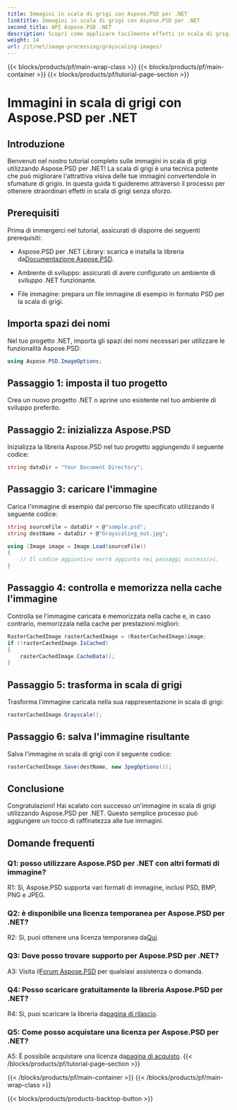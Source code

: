 ```yaml
---
title: Immagini in scala di grigi con Aspose.PSD per .NET
linktitle: Immagini in scala di grigi con Aspose.PSD per .NET
second_title: API Aspose.PSD .NET
description: Scopri come applicare facilmente effetti in scala di grigi alle immagini utilizzando Aspose.PSD per .NET.
weight: 14
url: /it/net/image-processing/grayscaling-images/
---
```


{{< blocks/products/pf/main-wrap-class >}}
{{< blocks/products/pf/main-container >}}
{{< blocks/products/pf/tutorial-page-section >}}

# Immagini in scala di grigi con Aspose.PSD per .NET

## Introduzione

Benvenuti nel nostro tutorial completo sulle immagini in scala di grigi utilizzando Aspose.PSD per .NET! La scala di grigi è una tecnica potente che può migliorare l'attrattiva visiva delle tue immagini convertendole in sfumature di grigio. In questa guida ti guideremo attraverso il processo per ottenere straordinari effetti in scala di grigi senza sforzo.

## Prerequisiti

Prima di immergerci nel tutorial, assicurati di disporre dei seguenti prerequisiti:

-  Aspose.PSD per .NET Library: scarica e installa la libreria da[Documentazione Aspose.PSD](https://reference.aspose.com/psd/net/).

- Ambiente di sviluppo: assicurati di avere configurato un ambiente di sviluppo .NET funzionante.

- File immagine: prepara un file immagine di esempio in formato PSD per la scala di grigi.

## Importa spazi dei nomi

Nel tuo progetto .NET, importa gli spazi dei nomi necessari per utilizzare le funzionalità Aspose.PSD:

```csharp
using Aspose.PSD.ImageOptions;
```

## Passaggio 1: imposta il tuo progetto

Crea un nuovo progetto .NET o aprine uno esistente nel tuo ambiente di sviluppo preferito.

## Passaggio 2: inizializza Aspose.PSD

Inizializza la libreria Aspose.PSD nel tuo progetto aggiungendo il seguente codice:

```csharp
string dataDir = "Your Document Directory";
```

## Passaggio 3: caricare l'immagine

Carica l'immagine di esempio dal percorso file specificato utilizzando il seguente codice:

```csharp
string sourceFile = dataDir + @"sample.psd";
string destName = dataDir + @"Grayscaling_out.jpg";

using (Image image = Image.Load(sourceFile))
{
    // Il codice aggiuntivo verrà aggiunto nei passaggi successivi.
}
```

## Passaggio 4: controlla e memorizza nella cache l'immagine

Controlla se l'immagine caricata è memorizzata nella cache e, in caso contrario, memorizzala nella cache per prestazioni migliori:

```csharp
RasterCachedImage rasterCachedImage = (RasterCachedImage)image;
if (!rasterCachedImage.IsCached)
{
    rasterCachedImage.CacheData();
}
```

## Passaggio 5: trasforma in scala di grigi

Trasforma l'immagine caricata nella sua rappresentazione in scala di grigi:

```csharp
rasterCachedImage.Grayscale();
```

## Passaggio 6: salva l'immagine risultante

Salva l'immagine in scala di grigi con il seguente codice:

```csharp
rasterCachedImage.Save(destName, new JpegOptions());
```

## Conclusione

Congratulazioni! Hai scalato con successo un'immagine in scala di grigi utilizzando Aspose.PSD per .NET. Questo semplice processo può aggiungere un tocco di raffinatezza alle tue immagini.

## Domande frequenti

### Q1: posso utilizzare Aspose.PSD per .NET con altri formati di immagine?

R1: Sì, Aspose.PSD supporta vari formati di immagine, inclusi PSD, BMP, PNG e JPEG.

### Q2: è disponibile una licenza temporanea per Aspose.PSD per .NET?

 R2: Sì, puoi ottenere una licenza temporanea da[Qui](https://purchase.aspose.com/temporary-license/).

### Q3: Dove posso trovare supporto per Aspose.PSD per .NET?

 A3: Visita il[Forum Aspose.PSD](https://forum.aspose.com/c/psd/34) per qualsiasi assistenza o domanda.

### Q4: Posso scaricare gratuitamente la libreria Aspose.PSD per .NET?

 R4: Sì, puoi scaricare la libreria da[pagina di rilascio](https://releases.aspose.com/psd/net/).

### Q5: Come posso acquistare una licenza per Aspose.PSD per .NET?

 A5: È possibile acquistare una licenza da[pagina di acquisto](https://purchase.aspose.com/buy).
{{< /blocks/products/pf/tutorial-page-section >}}

{{< /blocks/products/pf/main-container >}}
{{< /blocks/products/pf/main-wrap-class >}}

{{< blocks/products/products-backtop-button >}}
